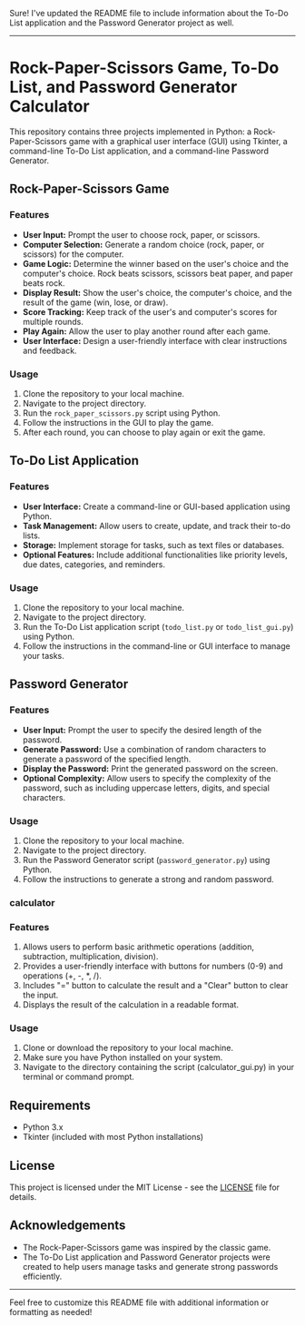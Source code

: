 Sure! I've updated the README file to include information about the To-Do List application and the Password Generator project as well.

---

# Rock-Paper-Scissors Game, To-Do List, and Password Generator Calculator

This repository contains three projects implemented in Python: a Rock-Paper-Scissors game with a graphical user interface (GUI) using Tkinter, a command-line To-Do List application, and a command-line Password Generator.

## Rock-Paper-Scissors Game

### Features

- **User Input:** Prompt the user to choose rock, paper, or scissors.
- **Computer Selection:** Generate a random choice (rock, paper, or scissors) for the computer.
- **Game Logic:** Determine the winner based on the user's choice and the computer's choice. Rock beats scissors, scissors beat paper, and paper beats rock.
- **Display Result:** Show the user's choice, the computer's choice, and the result of the game (win, lose, or draw).
- **Score Tracking:** Keep track of the user's and computer's scores for multiple rounds.
- **Play Again:** Allow the user to play another round after each game.
- **User Interface:** Design a user-friendly interface with clear instructions and feedback.

### Usage

1. Clone the repository to your local machine.
2. Navigate to the project directory.
3. Run the `rock_paper_scissors.py` script using Python.
4. Follow the instructions in the GUI to play the game.
5. After each round, you can choose to play again or exit the game.

## To-Do List Application

### Features

- **User Interface:** Create a command-line or GUI-based application using Python.
- **Task Management:** Allow users to create, update, and track their to-do lists.
- **Storage:** Implement storage for tasks, such as text files or databases.
- **Optional Features:** Include additional functionalities like priority levels, due dates, categories, and reminders.

### Usage

1. Clone the repository to your local machine.
2. Navigate to the project directory.
3. Run the To-Do List application script (`todo_list.py` or `todo_list_gui.py`) using Python.
4. Follow the instructions in the command-line or GUI interface to manage your tasks.

## Password Generator

### Features

- **User Input:** Prompt the user to specify the desired length of the password.
- **Generate Password:** Use a combination of random characters to generate a password of the specified length.
- **Display the Password:** Print the generated password on the screen.
- **Optional Complexity:** Allow users to specify the complexity of the password, such as including uppercase letters, digits, and special characters.

### Usage

1. Clone the repository to your local machine.
2. Navigate to the project directory.
3. Run the Password Generator script (`password_generator.py`) using Python.
4. Follow the instructions to generate a strong and random password.

### calculator

### Features
1. Allows users to perform basic arithmetic operations (addition, subtraction, multiplication, division).
2. Provides a user-friendly interface with buttons for numbers (0-9) and operations (+, -, *, /).
3. Includes "=" button to calculate the result and a "Clear" button to clear the input.
4. Displays the result of the calculation in a readable format.
### Usage
1. Clone or download the repository to your local machine.
2. Make sure you have Python installed on your system.
3. Navigate to the directory containing the script (calculator_gui.py) in your terminal or command prompt.

## Requirements

- Python 3.x
- Tkinter (included with most Python installations)

## License

This project is licensed under the MIT License - see the [LICENSE](LICENSE) file for details.

## Acknowledgements

- The Rock-Paper-Scissors game was inspired by the classic game.
- The To-Do List application and Password Generator projects were created to help users manage tasks and generate strong passwords efficiently.

---

Feel free to customize this README file with additional information or formatting as needed!
